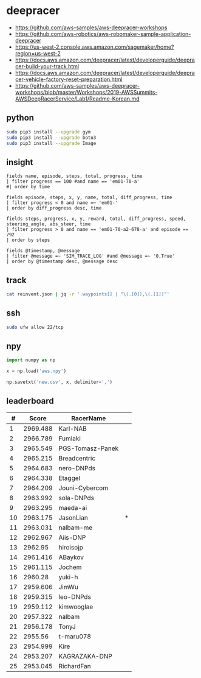 # deepracer

* <https://github.com/aws-samples/aws-deepracer-workshops>
* <https://github.com/aws-robotics/aws-robomaker-sample-application-deepracer>
* <https://us-west-2.console.aws.amazon.com/sagemaker/home?region=us-west-2>
* <https://docs.aws.amazon.com/deepracer/latest/developerguide/deepracer-build-your-track.html>
* <https://docs.aws.amazon.com/deepracer/latest/developerguide/deepracer-vehicle-factory-reset-preparation.html>
* <https://github.com/aws-samples/aws-deepracer-workshops/blob/master/Workshops/2019-AWSSummits-AWSDeepRacerService/Lab1/Readme-Korean.md>

## python

```bash
sudo pip3 install --upgrade gym
sudo pip3 install --upgrade boto3
sudo pip3 install --upgrade Image
```

## insight

```
fields name, episode, steps, total, progress, time
| filter progress == 100 #and name == 'em01-70-a'
#| order by time

fields episode, steps, x, y, name, total, diff_progress, time
| filter progress < 0 and name =~ 'em01-'
| order by diff_progress desc, time

fields steps, progress, x, y, reward, total, diff_progress, speed, steering_angle, abs_steer, time
| filter progress > 0 and name == 'em01-70-a2-678-a' and episode == 792
| order by steps

fields @timestamp, @message
| filter @message =~ 'SIM_TRACE_LOG' #and @message =~ '0,True'
| order by @timestamp desc, @message desc
```

## track

```bash
cat reinvent.json | jq -r '.waypoints[] | "\(.[0]),\(.[1])"'
```

## ssh

```bash
sudo ufw allow 22/tcp
```

## npy

```python
import numpy as np

x = np.load('aws.npy')

np.savetxt('new.csv', x, delimiter=',')
```

## leaderboard

<!-- leaderboard -->
| # | Score | RacerName |   |
| - | ----- | --------- | - |
| 1 | 2969.488 | Karl-NAB | |
| 2 | 2966.789 | Fumiaki | |
| 3 | 2965.549 | PGS-Tomasz-Panek | |
| 4 | 2965.215 | Breadcentric | |
| 5 | 2964.683 | nero-DNPds | |
| 6 | 2964.338 | Etaggel | |
| 7 | 2964.209 | Jouni-Cybercom | |
| 8 | 2963.992 | sola-DNPds | |
| 9 | 2963.295 | maeda-ai | |
| 10 | 2963.175 | JasonLian | * |
| 11 | 2963.031 | nalbam-me | |
| 12 | 2962.967 | Aiis-DNP | |
| 13 | 2962.95 | hiroisojp | |
| 14 | 2961.416 | ABaykov | |
| 15 | 2961.115 | Jochem | |
| 16 | 2960.28 | yuki-h | |
| 17 | 2959.606 | JimWu | |
| 18 | 2959.315 | leo-DNPds | |
| 19 | 2959.112 | kimwooglae | |
| 20 | 2957.322 | nalbam | |
| 21 | 2956.178 | TonyJ | |
| 22 | 2955.56 | t-maru078 | |
| 23 | 2954.999 | Kire | |
| 24 | 2953.207 | KAGRAZAKA-DNP | |
| 25 | 2953.045 | RichardFan | |
